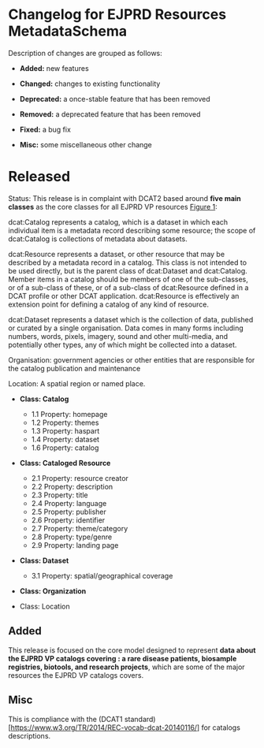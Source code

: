 # Changelog for EJPRD Resources MetadataSchema

Description of changes are grouped as follows:

* **Added:** new features

* **Changed:** changes to existing functionality

* **Deprecated:** a once-stable feature that has been removed

* **Removed:** a deprecated feature that has been removed

* **Fixed:** a bug fix

* **Misc:** some miscellaneous other change



# Released
Status: This release is in complaint with DCAT2 based around **five main classes** as the core classes for all EJPRD VP resources [Figure 1](https://github.com/ejp-rd-vp/resource-metadata-schema/blob/dev-branch/ejprd-vp_catalog_model/versions/ejprdVPMetadataSchema-1.0.0/diagrams/VP_Model.png):

dcat:Catalog represents a catalog, which is a dataset in which each individual item is a metadata record describing some resource; the scope of dcat:Catalog is collections of metadata about datasets.

dcat:Resource represents a dataset, or other resource that may be described by a metadata record in a catalog. This class is not intended to be used directly, but is the parent class of dcat:Dataset and dcat:Catalog. Member items in a catalog should be members of one of the sub-classes, or of a sub-class of these, or of a sub-class of dcat:Resource defined in a DCAT profile or other DCAT application. dcat:Resource is effectively an extension point for defining a catalog of any kind of resource.

dcat:Dataset represents a dataset which is the collection of data, published or curated by a single organisation. Data comes in many forms including numbers, words, pixels, imagery, sound and other multi-media, and potentially other types, any of which might be collected into a dataset.

Organisation: government agencies or other entities that are responsible for the catalog publication and maintenance

Location: A spatial region or named place.


* **Class: Catalog**
    * 1.1 Property: homepage
    * 1.2 Property: themes
    * 1.3 Property: haspart
    * 1.4 Property: dataset
    * 1.6 Property: catalog



* **Class: Cataloged Resource**
    * 2.1 Property: resource creator
    * 2.2 Property: description
    * 2.3 Property: title
    * 2.4 Property: language
    * 2.5 Property: publisher
    * 2.6 Property: identifier
    * 2.7 Property: theme/category
    * 2.8 Property: type/genre
    * 2.9 Property: landing page


* **Class: Dataset**
    * 3.1 Property: spatial/geographical coverage



* **Class: Organization**


* Class: Location



## Added
This release is focused on the core model designed to represent **data about the EJPRD VP catalogs covering : a rare disease patients, biosample registries, biotools, and research projects**, which are some of the major resources the EJPRD VP catalogs covers.

## Misc

This is compliance with the  (DCAT1 standard)[https://www.w3.org/TR/2014/REC-vocab-dcat-20140116/] for catalogs descriptions.
